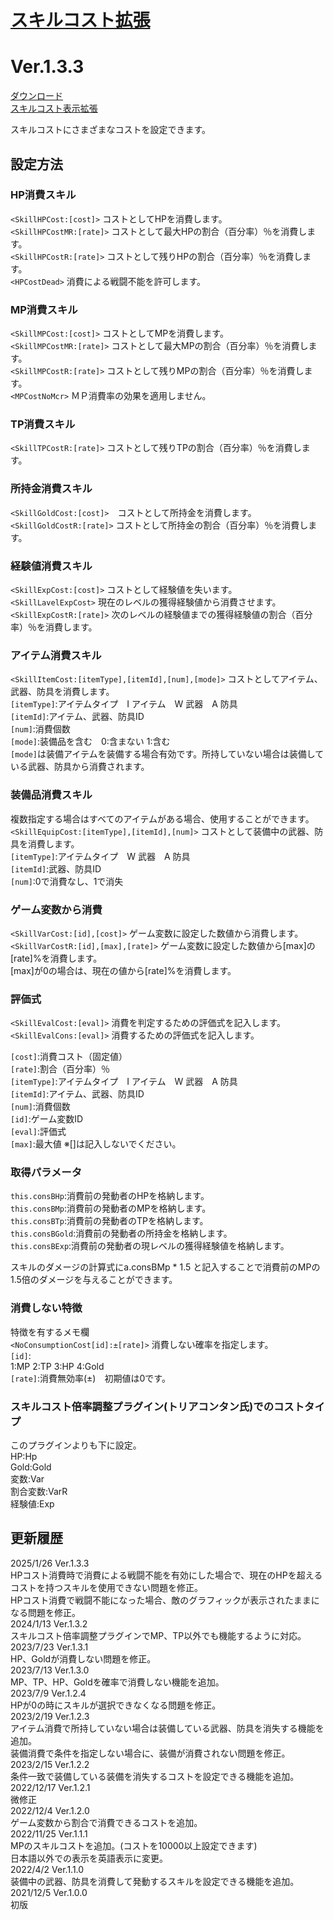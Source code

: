 # [スキルコスト拡張](https://raw.githubusercontent.com/nuun888/MZ/master/NUUN_SkillCostEX.js)
# Ver.1.3.3
[ダウンロード](https://raw.githubusercontent.com/nuun888/MZ/master/NUUN_SkillCostEX.js)  
[スキルコスト表示拡張](https://github.com/nuun888/MZ/blob/master/README/SkillCostShowEX.md)  

スキルコストにさまざまなコストを設定できます。  

## 設定方法
### HP消費スキル
`<SkillHPCost:[cost]>` コストとしてHPを消費します。  
`<SkillHPCostMR:[rate]>` コストとして最大HPの割合（百分率）％を消費します。  
`<SkillHPCostR:[rate]>` コストとして残りHPの割合（百分率）％を消費します。  
`<HPCostDead>` 消費による戦闘不能を許可します。  
### MP消費スキル
`<SkillMPCost:[cost]>` コストとしてMPを消費します。  
`<SkillMPCostMR:[rate]>` コストとして最大MPの割合（百分率）％を消費します。  
`<SkillMPCostR:[rate]>` コストとして残りMPの割合（百分率）％を消費します。  
`<MPCostNoMcr>` ＭＰ消費率の効果を適用しません。  
### TP消費スキル
`<SkillTPCostR:[rate]>` コストとして残りTPの割合（百分率）％を消費します。  
### 所持金消費スキル
`<SkillGoldCost:[cost]>`　コストとして所持金を消費します。  
`<SkillGoldCostR:[rate]>` コストとして所持金の割合（百分率）％を消費します。  
### 経験値消費スキル
`<SkillExpCost:[cost]>` コストとして経験値を失います。  
`<SkillLavelExpCost>` 現在のレベルの獲得経験値から消費させます。  
`<SkillExpCostR:[rate]>` 次のレベルの経験値までの獲得経験値の割合（百分率）％を消費します。  
### アイテム消費スキル
`<SkillItemCost:[itemType],[itemId],[num],[mode]>` コストとしてアイテム、武器、防具を消費します。  
`[itemType]`:アイテムタイプ　I アイテム　W 武器　A 防具  
`[itemId]`:アイテム、武器、防具ID  
`[num]`:消費個数  
`[mode]`:装備品を含む　0:含まない 1:含む  
`[mode]`は装備アイテムを装備する場合有効です。所持していない場合は装備している武器、防具から消費されます。  
### 装備品消費スキル
複数指定する場合はすべてのアイテムがある場合、使用することができます。  
`<SkillEquipCost:[itemType],[itemId],[num]>` コストとして装備中の武器、防具を消費します。  
`[itemType]`:アイテムタイプ　W 武器　A 防具  
`[itemId]`:武器、防具ID  
`[num]`:0で消費なし、1で消失  
### ゲーム変数から消費
`<SkillVarCost:[id],[cost]>` ゲーム変数に設定した数値から消費します。  
`<SkillVarCostR:[id],[max],[rate]>` ゲーム変数に設定した数値から[max]の[rate]%を消費します。  
[max]が0の場合は、現在の値から[rate]%を消費します。  
### 評価式
`<SkillEvalCost:[eval]>` 消費を判定するための評価式を記入します。   
`<SkillEvalCons:[eval]>` 消費するための評価式を記入します。  
  
`[cost]`:消費コスト（固定値）  
`[rate]`:割合（百分率）％  
`[itemType]`:アイテムタイプ　I アイテム　W 武器　A 防具  
`[itemId]`:アイテム、武器、防具ID  
`[num]`:消費個数  
`[id]`:ゲーム変数ID  
`[eval]`:評価式  
`[max]`:最大値
※[]は記入しないでください。

### 取得パラメータ
`this.consBHp`:消費前の発動者のHPを格納します。  
`this.consBMp`:消費前の発動者のMPを格納します。  
`this.consBTp`:消費前の発動者のTPを格納します。  
`this.consBGold`:消費前の発動者の所持金を格納します。  
`this.consBExp`:消費前の発動者の現レベルの獲得経験値を格納します。  
  
スキルのダメージの計算式にa.consBMp * 1.5 と記入することで消費前のMPの1.5倍のダメージを与えることができます。  

### 消費しない特徴
特徴を有するメモ欄  
`<NoConsumptionCost[id]:±[rate]>` 消費しない確率を指定します。  
`[id]`:  
 1:MP 2:TP 3:HP 4:Gold  
`[rate]`:消費無効率(±)　初期値は0です。  

### スキルコスト倍率調整プラグイン(トリアコンタン氏)でのコストタイプ
このプラグインよりも下に設定。  
HP:Hp  
Gold:Gold  
変数:Var  
割合変数:VarR  
経験値:Exp  

## 更新履歴
2025/1/26 Ver.1.3.3  
HPコスト消費時で消費による戦闘不能を有効にした場合で、現在のHPを超えるコストを持つスキルを使用できない問題を修正。  
HPコスト消費で戦闘不能になった場合、敵のグラフィックが表示されたままになる問題を修正。  
2024/1/13 Ver.1.3.2  
スキルコスト倍率調整プラグインでMP、TP以外でも機能するように対応。  
2023/7/23 Ver.1.3.1  
HP、Goldが消費しない問題を修正。  
2023/7/13 Ver.1.3.0  
MP、TP、HP、Goldを確率で消費しない機能を追加。  
2023/7/9 Ver.1.2.4  
HPが0の時にスキルが選択できなくなる問題を修正。  
2023/2/19 Ver.1.2.3  
アイテム消費で所持していない場合は装備している武器、防具を消失する機能を追加。  
装備消費で条件を指定しない場合に、装備が消費されない問題を修正。  
2023/2/15 Ver.1.2.2  
条件一致で装備している装備を消失するコストを設定できる機能を追加。  
2022/12/17 Ver.1.2.1  
微修正  
2022/12/4 Ver.1.2.0  
ゲーム変数から割合で消費できるコストを追加。  
2022/11/25 Ver.1.1.1  
MPのスキルコストを追加。(コストを10000以上設定できます)  
日本語以外での表示を英語表示に変更。  
2022/4/2 Ver.1.1.0  
装備中の武器、防具を消費して発動するスキルを設定できる機能を追加。  
2021/12/5 Ver.1.0.0  
初版
